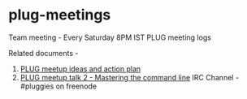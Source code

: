 # plug-meetings
Team meeting - Every Saturday 8PM IST
PLUG meeting logs

Related documents - 
1. [PLUG meetup ideas and action plan](https://pad.disroot.org/p/PLUG_Meetup_Ideas)
2. [PLUG meetup talk 2 - Mastering the command line](https://github.com/whereistejas/plug-command-line)
IRC Channel - #pluggies on freenode

